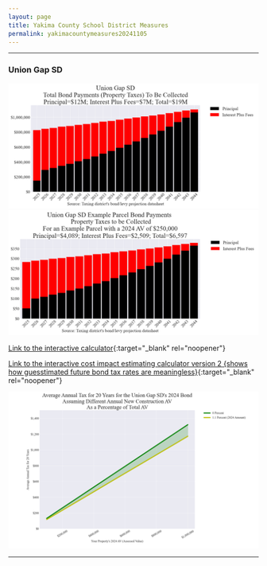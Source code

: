 ```yaml
---
layout: page
title: Yakima County School District Measures
permalink: yakimacountymeasures20241105
---
```


___

### Union Gap SD

![Union Gap SD bond totals chart](pagesManual/LeviesReport/20241105/UnionGap.png "Union Gap SD bond totals chart")
![Union Gap SD bond example parcel chart](pagesManual/LeviesReport/20241105/UnionGapParcel.png "Union Gap SD bond example parcel chart")

[Link to the interactive calculator](calculator_union_gap_20241105_enhanced){:target="_blank" rel="noopener"}

[Link to the interactive cost impact estimating calculator version 2 {shows how guesstimated future bond tax rates are meaningless}](table_union_gap_bond_20241105){:target="_blank" rel="noopener"}

![Union Gap SD average annual costs for different new construction rates](pagesManual/LeviesReport/20241105/UnionGapNewConstruction.png "Union Gap SD new construction chart")

___

